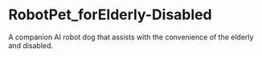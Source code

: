 # RobotPet_forElderly-Disabled
A companion AI robot dog that assists with the convenience of the elderly and disabled.
